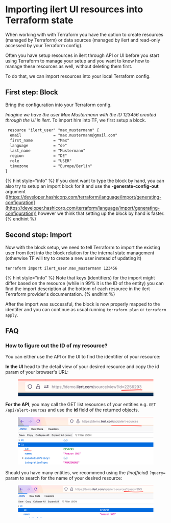 # Importing ilert UI resources into Terraform state

When working with with Terraform you have the option to create resources (managed by Terraform) or data sources (managed by ilert and read-only accessed by your Terraform config).

Often you have setup resources in ilert through API or UI before you start using Terraform to manage your setup and you want to know how to manage these resources as well, without deleting them first.

To do that, we can import resources into your local Terraform config.

## **First step**: Block&#x20;

Bring the configuration into your Terraform config.

_Imagine we have the user Max Mustermann with the ID 123456 created through the UI in ilert_. To import him into TF, we first setup a block.

```hcl
 resource "ilert_user" "max_mustermann" {
  email              = "max.mustermann@gmail.com"
  first_name         = "Max"
  language           = "de"
  last_name          = "Mustermann"
  region             = "DE"
  role               = "USER"
  timezone           = "Europe/Berlin"
} 
```

{% hint style="info" %}
If you dont want to type the block by hand, you can also try to setup an import block for it and use the **-generate-config-out** argument ([https://developer.hashicorp.com/terraform/language/import/generating-configuration](https://developer.hashicorp.com/terraform/language/import/generating-configuration)) however we think that setting up the block by hand is faster.
{% endhint %}

## **Second step**: Import

Now with the block setup, we need to tell Terraform to import the existing user from ilert into the block relation for the internal state management (otherwise TF will try to create a new user instead of updating it)

```
terraform import ilert_user.max_mustermann 123456
```

{% hint style="info" %}
Note that keys (identifiers) for the import might differ based on the resource (while in 99% it is the ID of the entity) you can find the import description at the bottom of each resource in the ilert Terraform provider's documentation.
{% endhint %}

After the import was successful, the block is now properly mapped to the identifer and you can continue as usual running `terraform plan` or `terraform apply`.



## FAQ

### **How to figure out the ID of my resource?**

You can either use the API or the UI to find the identifier of your resource:

**In the UI** head to the detail view of your desired resource and copy the id param of your browser's URL:

<figure><img src="../../.gitbook/assets/image (113).png" alt=""><figcaption></figcaption></figure>

**For the API**, you may call the GET list resources of your entities e.g. `GET /api/alert-sources` and use the **id** field of the returned objects.

<figure><img src="../../.gitbook/assets/image (114).png" alt=""><figcaption></figcaption></figure>

Should you have many entities, we recommend using the _(inofficial)_ `?query=` param to search for the name of your desired resource:

<figure><img src="../../.gitbook/assets/image (115).png" alt=""><figcaption></figcaption></figure>
